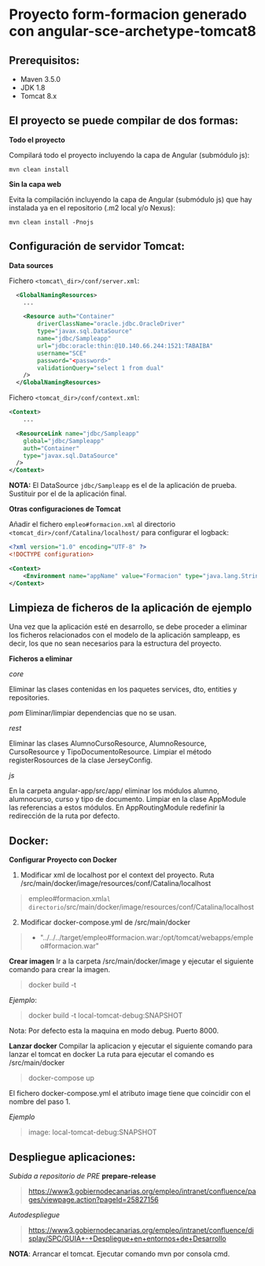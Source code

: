 Proyecto form-formacion generado con angular-sce-archetype-tomcat8
===

Prerequisitos:
---

+ Maven 3.5.0
+ JDK 1.8
+ Tomcat 8.x

El proyecto se puede compilar de dos formas:
---

**Todo el proyecto**

Compilará todo el proyecto incluyendo la capa de Angular (submódulo js):

`mvn clean install`

**Sin la capa web**

Evita la compilación incluyendo la capa de Angular (submódulo js) que hay instalada ya en el repositorio (.m2 local y/o Nexus):

`mvn clean install -Pnojs`
	
Configuración de servidor Tomcat:
---

**Data sources**

Fichero `<tomcat\_dir>/conf/server.xml`:

```xml
  <GlobalNamingResources>
    ...

    <Resource auth="Container"
        driverClassName="oracle.jdbc.OracleDriver"
        type="javax.sql.DataSource"
        name="jdbc/Sampleapp"
        url="jdbc:oracle:thin:@10.140.66.244:1521:TABAIBA"
        username="SCE"
        password="<password>"
        validationQuery="select 1 from dual"
    />
  </GlobalNamingResources>
```

Fichero `<tomcat_dir>/conf/context.xml`:

```xml
<Context>
    ...

  <ResourceLink name="jdbc/Sampleapp"
    global="jdbc/Sampleapp"
    auth="Container"
    type="javax.sql.DataSource"
  />
</Context>
```

**NOTA:** El DataSource `jdbc/Sampleapp` es el de la aplicación de prueba. Sustituir por el de la aplicación final.


**Otras configuraciones de Tomcat**

Añadir el fichero `empleo#formacion.xml` al directorio `<tomcat_dir>/conf/Catalina/localhost/` para configurar el logback:

```xml
<?xml version="1.0" encoding="UTF-8" ?>
<!DOCTYPE configuration>

<Context>
	<Environment name="appName" value="Formacion" type="java.lang.String" override="true"/>
</Context>

```

Limpieza de ficheros de la aplicación de ejemplo
---

Una vez que la aplicación esté en desarrollo, se debe proceder a eliminar los ficheros relacionados con el modelo de la aplicación sampleapp, es decir, los que no sean necesarios para la estructura del proyecto.

**Ficheros a eliminar**

_core_

Eliminar las clases contenidas en los paquetes services, dto, entities y repositories.

*pom*
Eliminar/limpiar dependencias que no se usan.

_rest_

Eliminar las clases AlumnoCursoResource, AlumnoResource, CursoResource y TipoDocumentoResource. Limpiar el método registerRosources de la clase JerseyConfig.

_js_

En la carpeta angular-app/src/app/ eliminar los módulos alumno, alumnocurso, curso y tipo de documento. Limpiar en la clase AppModule las referencias a estos módulos. En AppRoutingModule redefinir la redirección de la ruta por defecto.


Docker:
---

**Configurar Proyecto con Docker**
1. Modificar xml de localhost por el context del proyecto. Ruta <ModuleWar>/src/main/docker/image/resources/conf/Catalina/localhost

> empleo#formacion.xml` al directorio `<ModuleWar>/src/main/docker/image/resources/conf/Catalina/localhost

2. Modificar docker-compose.yml de <ModuleWar>/src/main/docker

> - "../../../target/empleo#formacion.war:/opt/tomcat/webapps/empleo#formacion.war"

**Crear imagen**
Ir a la carpeta <ModuleWar>/src/main/docker/image y ejecutar el siguiente comando para crear la imagen.

> docker build -t <Nombre de la imagen>

*Ejemplo*:
> docker build -t local-tomcat-debug:SNAPSHOT

Nota: Por defecto esta la maquina en modo debug. Puerto 8000.

**Lanzar docker**
Compilar la aplicacion y ejecutar el siguiente comando para lanzar el tomcat en docker
La ruta para ejecutar el comando es <ModuleWar>/src/main/docker

> docker-compose up

El fichero docker-compose.yml el atributo image tiene que coincidir con el nombre del paso 1.

*Ejemplo*
> image: local-tomcat-debug:SNAPSHOT


Despliegue aplicaciones:
---
*Subida a repositorio de PRE*
**prepare-release**
> https://www3.gobiernodecanarias.org/empleo/intranet/confluence/pages/viewpage.action?pageId=25827156

*Autodespliegue*
> https://www3.gobiernodecanarias.org/empleo/intranet/confluence/display/SPC/GUIA+-+Despliegue+en+entornos+de+Desarrollo

**NOTA**: Arrancar el tomcat. Ejecutar comando mvn por consola cmd.

